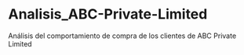 # Analisis_ABC-Private-Limited
Análisis del comportamiento de compra de los clientes de ABC Private Limited
